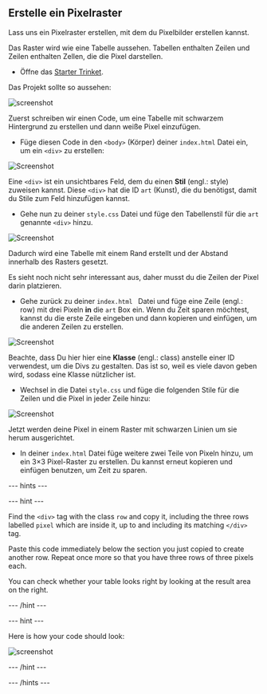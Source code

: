 ## Erstelle ein Pixelraster

Lass uns ein Pixelraster erstellen, mit dem du Pixelbilder erstellen kannst.

Das Raster wird wie eine Tabelle aussehen. Tabellen enthalten Zeilen und Zeilen enthalten Zellen, die die Pixel darstellen.

+ Öffne das [Starter Trinket](http://jumpto.cc/web-pixel).

Das Projekt sollte so aussehen:

![screenshot](images/pixel-starter.png)

Zuerst schreiben wir einen Code, um eine Tabelle mit schwarzem Hintergrund zu erstellen und dann weiße Pixel einzufügen.

+ Füge diesen Code in den `<body>` (Körper) deiner `index.html` Datei ein, um ein `<div>` zu erstellen:

![Screenshot](images/pixel-art-art.png)

Eine `<div>` ist ein unsichtbares Feld, dem du einen **Stil** (engl.: style) zuweisen kannst. Diese `<div>` hat die ID `art` (Kunst), die du benötigst, damit du Stile zum Feld hinzufügen kannst.

+ Gehe nun zu deiner `style.css` Datei und füge den Tabellenstil für die `art` genannte `<div>` hinzu.

![Screenshot](images/pixel-art-style.png)

Dadurch wird eine Tabelle mit einem Rand erstellt und der Abstand innerhalb des Rasters gesetzt.

Es sieht noch nicht sehr interessant aus, daher musst du die Zeilen der Pixel darin platzieren.

+ Gehe zurück zu deiner `index.html ` Datei und füge eine Zeile (engl.: row) mit drei Pixeln **in** die `art` Box ein. Wenn du Zeit sparen möchtest, kannst du die erste Zeile eingeben und dann kopieren und einfügen, um die anderen Zeilen zu erstellen.

![Screenshot](images/pixel-art-row.png)

Beachte, dass Du hier hier eine **Klasse** (engl.: class) anstelle einer ID verwendest, um die Divs zu gestalten. Das ist so, weil es viele davon geben wird, sodass eine Klasse nützlicher ist.

+ Wechsel in die Datei `style.css` und füge die folgenden Stile für die Zeilen und die Pixel in jeder Zeile hinzu:

![Screenshot](images/pixel-art-row-style.png)

Jetzt werden deine Pixel in einem Raster mit schwarzen Linien um sie herum ausgerichtet.

+ In deiner `index.html` Datei füge weitere zwei Teile von Pixeln hinzu, um ein 3×3 Pixel-Raster zu erstellen. Du kannst erneut kopieren und einfügen benutzen, um Zeit zu sparen.

\--- hints \---

\--- hint \---

Find the `<div>` tag with the class `row` and copy it, including the three rows labelled `pixel` which are inside it, up to and including its matching `</div>` tag.

Paste this code immediately below the section you just copied to create another row. Repeat once more so that you have three rows of three pixels each.

You can check whether your table looks right by looking at the result area on the right.

\--- /hint \---

\--- hint \---

Here is how your code should look:

![screenshot](images/pixel-art-grid-3.png)

\--- /hint \---

\--- /hints \---